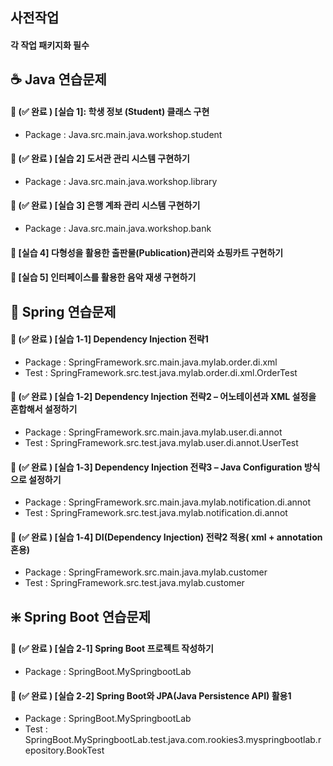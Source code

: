 

## 사전작업
#### 각 작업 패키지화 필수

## ☕ Java 연습문제
#### 📝 (✅ 완료 )  [실습 1]: 학생 정보 (Student) 클래스 구현 
- Package : Java.src.main.java.workshop.student
#### 📝 (✅ 완료 )  [실습 2] 도서관 관리 시스템 구현하기 
- Package : Java.src.main.java.workshop.library 
#### 📝 (✅ 완료 )  [실습 3] 은행 계좌 관리 시스템 구현하기 
- Package : Java.src.main.java.workshop.bank
#### 📝 [실습 4] 다형성을 활용한 출판물(Publication)관리와 쇼핑카트 구현하기

#### 📝 [실습 5] 인터페이스를 활용한 음악 재생 구현하기


## 🍃 Spring 연습문제
#### 📝 (✅ 완료 )  [실습 1-1] Dependency Injection 전략1 
- Package : SpringFramework.src.main.java.mylab.order.di.xml
- Test : SpringFramework.src.test.java.mylab.order.di.xml.OrderTest
#### 📝 (✅ 완료 )  [실습 1-2] Dependency Injection 전략2 – 어노테이션과 XML 설정을 혼합해서 설정하기 
- Package : SpringFramework.src.main.java.mylab.user.di.annot
- Test : SpringFramework.src.test.java.mylab.user.di.annot.UserTest
#### 📝 (✅ 완료 )  [실습 1-3] Dependency Injection 전략3 – Java Configuration 방식으로 설정하기 
- Package : SpringFramework.src.main.java.mylab.notification.di.annot
- Test : SpringFramework.src.test.java.mylab.notification.di.annot
#### 📝 (✅ 완료 ) [실습 1-4] DI(Dependency Injection) 전략2 적용( xml + annotation 혼용)
- Package : SpringFramework.src.main.java.mylab.customer
- Test : SpringFramework.src.test.java.mylab.customer


## ❇️ Spring Boot 연습문제
#### 📝 (✅ 완료 )  [실습 2-1] Spring Boot 프로젝트 작성하기 
- Package : SpringBoot.MySpringbootLab
#### 📝 (✅ 완료 )  [실습 2-2] Spring Boot와 JPA(Java Persistence API) 활용1 
- Package : SpringBoot.MySpringbootLab
- Test : SpringBoot.MySpringbootLab.test.java.com.rookies3.myspringbootlab.repository.BookTest